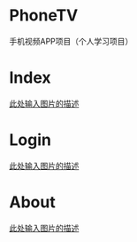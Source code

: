 # PhoneTV
手机视频APP项目（个人学习项目）

# Index

[此处输入图片的描述](PhoneTV/屏幕截图/index.png)

# Login

[此处输入图片的描述](PhoneTV/屏幕截图/login.png)
# About

[此处输入图片的描述](PhoneTV/屏幕截图/about.png)